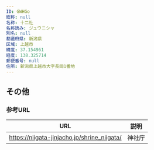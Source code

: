 ```yaml
---
ID: GWHGo
総称: null
名称: 十二社
名称読み: ジュウニシャ
別名: null
都道府県: 新潟県
区域: 上越市
緯度: 37.154961
経度: 138.325714
郵便番号: null
住所: 新潟県上越市大字長岡1番地
---
```


## その他

### 参考URL

| URL                                         | 説明   |
| ------------------------------------------- | ------ |
| https://niigata-jinjacho.jp/shrine_niigata/ | 神社庁 |
